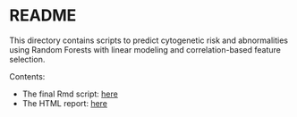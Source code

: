 README
========================================================
  
This directory contains scripts to predict cytogenetic risk and abnormalities using Random Forests with linear modeling and correlation-based feature selection.

Contents:
* The final Rmd script: [here](https://github.com/rdocking/stat540-group-project-aml-cnv/blob/master/code/rf_exploratory/rf_exploratory.Rmd)
* The HTML report: [here](http://htmlpreview.github.io/?https://github.com/rdocking/stat540-group-project-aml-cnv/blob/master/code/rf_exploratory/rf_exploratory.html)